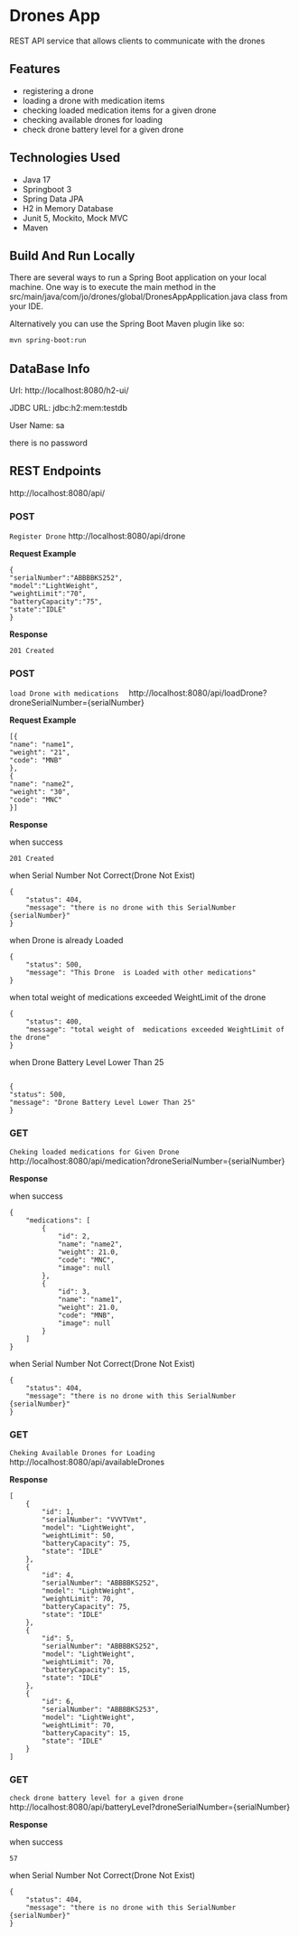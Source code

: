 # Drones App

REST API  service that allows clients to communicate with the drones
## Features
- registering a drone
- loading a drone with medication items
- checking loaded medication items for a given drone
- checking available drones for loading
- check drone battery level for a given drone




## Technologies Used

- Java 17
- Springboot 3
- Spring Data JPA
- H2 in Memory Database
- Junit 5, Mockito, Mock MVC
- Maven

## Build And Run Locally

There are several ways to run a Spring Boot application on your local machine. One way is to execute the main method in
the src/main/java/com/jo/drones/global/DronesAppApplication.java class from your IDE.

Alternatively you can use the Spring Boot Maven plugin like so:

```bash
mvn spring-boot:run
```

## DataBase Info

Url: http://localhost:8080/h2-ui/

JDBC URL:  jdbc:h2:mem:testdb

User Name: sa

there is no password

## REST Endpoints

http://localhost:8080/api/

### POST

`Register Drone` http://localhost:8080/api/drone <br/>

**Request Example**

``` 
{
"serialNumber":"ABBBBKS252",
"model":"LightWeight",
"weightLimit":"70",
"batteryCapacity":"75",
"state":"IDLE"
}
```

**Response**

```
201 Created
```

### POST

`load Drone with medications  ` http://localhost:8080/api/loadDrone?droneSerialNumber={serialNumber} <br/>

**Request Example**

``` 
[{
"name": "name1",
"weight": "21",
"code": "MNB"
},
{
"name": "name2",
"weight": "30",
"code": "MNC"
}]
```

**Response**

when success

```
201 Created
```
when Serial Number Not Correct(Drone Not Exist)

```
{
    "status": 404,
    "message": "there is no drone with this SerialNumber {serialNumber}"
}
```

when Drone is already Loaded

```
{
    "status": 500,
    "message": "This Drone  is Loaded with other medications"
}
```

when total weight of medications exceeded WeightLimit of the drone

```
{
    "status": 400,
    "message": "total weight of  medications exceeded WeightLimit of the drone"
}
```

when Drone Battery Level Lower Than 25

```

{
"status": 500,
"message": "Drone Battery Level Lower Than 25"
}
```

### GET

`Cheking loaded medications for Given Drone` http://localhost:8080/api/medication?droneSerialNumber={serialNumber} <br/>

**Response**

when success

```
{
    "medications": [
        {
            "id": 2,
            "name": "name2",
            "weight": 21.0,
            "code": "MNC",
            "image": null
        },
        {
            "id": 3,
            "name": "name1",
            "weight": 21.0,
            "code": "MNB",
            "image": null
        }
    ]
}
```

when Serial Number Not Correct(Drone Not Exist)

```
{
    "status": 404,
    "message": "there is no drone with this SerialNumber {serialNumber}"
}
```

### GET

`Cheking Available Drones for Loading` http://localhost:8080/api/availableDrones <br/>

**Response**

```
[
    {
        "id": 1,
        "serialNumber": "VVVTVmt",
        "model": "LightWeight",
        "weightLimit": 50,
        "batteryCapacity": 75,
        "state": "IDLE"
    },
    {
        "id": 4,
        "serialNumber": "ABBBBKS252",
        "model": "LightWeight",
        "weightLimit": 70,
        "batteryCapacity": 75,
        "state": "IDLE"
    },
    {
        "id": 5,
        "serialNumber": "ABBBBKS252",
        "model": "LightWeight",
        "weightLimit": 70,
        "batteryCapacity": 15,
        "state": "IDLE"
    },
    {
        "id": 6,
        "serialNumber": "ABBBBKS253",
        "model": "LightWeight",
        "weightLimit": 70,
        "batteryCapacity": 15,
        "state": "IDLE"
    }
]
```

### GET

`check drone battery level for a given drone` http://localhost:8080/api/batteryLevel?droneSerialNumber={serialNumber} <br/>

**Response**

when success

```
57
```

when Serial Number Not Correct(Drone Not Exist)

```
{
    "status": 404,
    "message": "there is no drone with this SerialNumber {serialNumber}"
}
```






